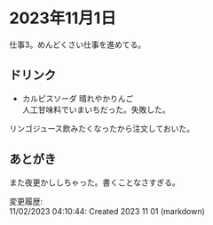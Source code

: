 # 2023年11月1日

仕事3。めんどくさい仕事を進めてる。

## ドリンク

- カルピスソーダ 晴れやかりんご  
人工甘味料でいまいちだった。失敗した。

リンゴジュース飲みたくなったから注文しておいた。

## あとがき

また夜更かししちゃった。書くことなさすぎる。

変更履歴:  
11/02/2023 04:10:44: Created 2023 11 01 (markdown)  
